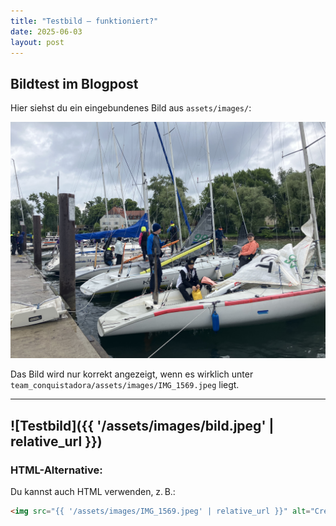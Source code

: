 ```yaml
---
title: "Testbild – funktioniert?"
date: 2025-06-03
layout: post
---
```


## Bildtest im Blogpost

Hier siehst du ein eingebundenes Bild aus `assets/images/`:

![Crewfoto](/assets/images/IMG_1569.jpeg)

Das Bild wird nur korrekt angezeigt, wenn es wirklich unter  
`team_conquistadora/assets/images/IMG_1569.jpeg` liegt.

---
![Testbild]({{ '/assets/images/bild.jpeg' | relative_url }})
---

### HTML-Alternative:

Du kannst auch HTML verwenden, z. B.:

```html
<img src="{{ '/assets/images/IMG_1569.jpeg' | relative_url }}" alt="Crewfoto" style="max-width: 100%; border-radius: 6px;" />
